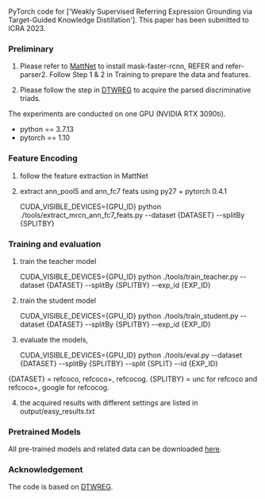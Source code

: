 PyTorch  code for ['Weakly Supervised Referring Expression Grounding via Target-Guided Knowledge Distillation']. This paper has been submitted to ICRA 2023.

### Preliminary
1. Please refer to [MattNet](https://github.com/lichengunc/MAttNet) to install mask-faster-rcnn, REFER and refer-parser2. Follow Step 1 & 2 in Training to prepare the data and features.

2. Please follow the step in [DTWREG](https://github.com/insomnia94/DTWREG) to acquire the parsed discriminative triads.

The experiments are conducted on one GPU (NVIDIA RTX 3090ti).

- python == 3.7.13
- pytorch == 1.10
### Feature Encoding
1. follow the feature extraction in MattNet

2. extract ann_pool5 and ann_fc7 feats using py27 + pytorch 0.4.1

   CUDA_VISIBLE_DEVICES={GPU_ID} python ./tools/extract_mrcn_ann_fc7_feats.py --dataset {DATASET} --splitBy {SPLITBY}

### Training and evaluation
1. train the teacher model

   CUDA_VISIBLE_DEVICES={GPU_ID} python ./tools/train_teacher.py --dataset {DATASET} --splitBy {SPLITBY} --exp_id {EXP_ID}

2. train the student model

   CUDA_VISIBLE_DEVICES={GPU_ID} python ./tools/train_student.py --dataset {DATASET} --splitBy {SPLITBY} --exp_id {EXP_ID}

3. evaluate the models,

   CUDA_VISIBLE_DEVICES={GPU_ID} python ./tools/eval.py --dataset {DATASET} --splitBy {SPLITBY} --split {SPLIT} --id {EXP_ID}

{DATASET} = refcoco, refcoco+, refcocog. {SPLITBY} = unc for refcoco and refcoco+, google for refcocog.

4. the acquired results with different settings are listed in output/easy_results.txt

### Pretrained Models
All pre-trained models and related data can be downloaded [here](https://drive.google.com/file/d/1PiFWptVi_kZe_hS7VsnMX__8iqYd6UX6/view?usp=sharing).

### Acknowledgement
The code is based on [DTWREG](https://github.com/insomnia94/DTWREG/).
